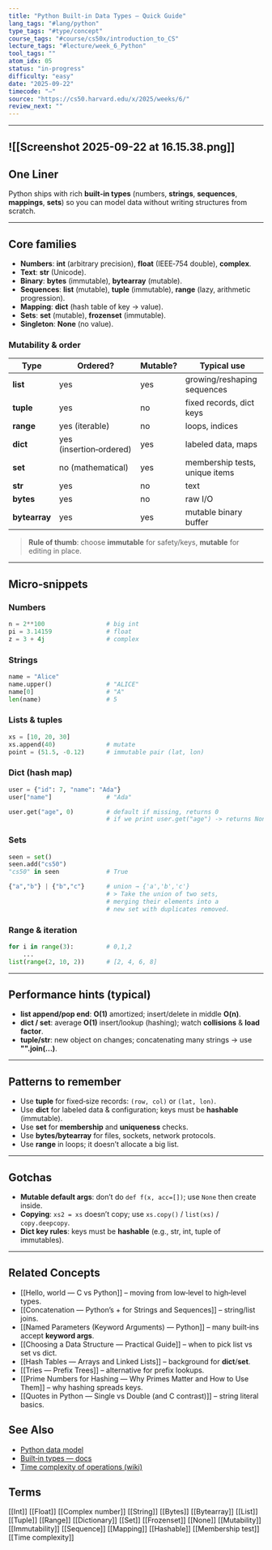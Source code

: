 ```yaml
---
title: "Python Built-in Data Types — Quick Guide"
lang_tags: "#lang/python"
type_tags: "#type/concept"
course_tags: "#course/cs50x/introduction_to_CS"
lecture_tags: "#lecture/week_6_Python"
tool_tags: ""
atom_idx: 05
status: "in-progress"
difficulty: "easy"
date: "2025-09-22"
timecode: "—"
source: "https://cs50.harvard.edu/x/2025/weeks/6/"
review_next: ""
---
```

---

![[Screenshot 2025-09-22 at 16.15.38.png]]
---

## One Liner
Python ships with rich **built‑in types** (numbers, **strings**, **sequences**, **mappings**, **sets**) so you can model data without writing structures from scratch.


---

## Core families
- **Numbers**: **int** (arbitrary precision), **float** (IEEE‑754 double), **complex**.  
- **Text**: **str** (Unicode).  
- **Binary**: **bytes** (immutable), **bytearray** (mutable).  
- **Sequences**: **list** (mutable), **tuple** (immutable), **range** (lazy, arithmetic progression).  
- **Mapping**: **dict** (hash table of key → value).  
- **Sets**: **set** (mutable), **frozenset** (immutable).  
- **Singleton**: **None** (no value).

### Mutability & order
| Type | Ordered? | Mutable? | Typical use |
|---|---|---|---|
| **list** | yes | yes | growing/reshaping sequences |
| **tuple** | yes | no | fixed records, dict keys |
| **range** | yes (iterable) | no | loops, indices |
| **dict** | yes (insertion‑ordered) | yes | labeled data, maps |
| **set** | no (mathematical) | yes | membership tests, unique items |
| **str** | yes | no | text |
| **bytes** | yes | no | raw I/O |
| **bytearray** | yes | yes | mutable binary buffer |

> **Rule of thumb**: choose **immutable** for safety/keys, **mutable** for editing in place.

---

## Micro‑snippets

### Numbers
```py
n = 2**100                 # big int
pi = 3.14159               # float
z = 3 + 4j                 # complex
```

### Strings
```py
name = "Alice"
name.upper()               # "ALICE"
name[0]                    # "A"
len(name)                  # 5
```

### Lists & tuples
```py
xs = [10, 20, 30]
xs.append(40)              # mutate
point = (51.5, -0.12)      # immutable pair (lat, lon)
```

### Dict (hash map)
```py
user = {"id": 7, "name": "Ada"}
user["name"]               # "Ada"

user.get("age", 0)         # default if missing, returns 0 
                           # if we print user.get("age") -> returns None
```

### Sets
```py
seen = set()
seen.add("cs50")
"cs50" in seen             # True

{"a","b"} | {"b","c"}      # union → {'a','b','c'}
						   # > Take the union of two sets, 
						   # merging their elements into a 
						   # new set with duplicates removed.
```

### Range & iteration
```py
for i in range(3):         # 0,1,2
    ...
list(range(2, 10, 2))      # [2, 4, 6, 8]
```

---

## Performance hints (typical)
- **list append/pop end**: **O(1)** amortized; insert/delete in middle **O(n)**.  
- **dict / set**: average **O(1)** insert/lookup (hashing); watch **collisions** & **load factor**.  
- **tuple/str**: new object on changes; concatenating many strings → use **"".join(...)**.

---

## Patterns to remember
- Use **tuple** for fixed‑size records: `(row, col)` or `(lat, lon)`.  
- Use **dict** for labeled data & configuration; keys must be **hashable** (immutable).  
- Use **set** for **membership** and **uniqueness** checks.  
- Use **bytes/bytearray** for files, sockets, network protocols.  
- Use **range** in loops; it doesn’t allocate a big list.

---

## Gotchas
- **Mutable default args**: don’t do `def f(x, acc=[])`; use `None` then create inside.  
- **Copying**: `xs2 = xs` doesn’t copy; use `xs.copy()` / `list(xs)` / `copy.deepcopy`.  
- **Dict key rules**: keys must be **hashable** (e.g., str, int, tuple of immutables).

---

## Related Concepts
- [[Hello, world — C vs Python]] – moving from low‑level to high‑level types.
- [[Concatenation — Python’s + for Strings and Sequences]] – string/list joins.
- [[Named Parameters (Keyword Arguments) — Python]] – many built‑ins accept **keyword args**.
- [[Choosing a Data Structure — Practical Guide]] – when to pick list vs set vs dict.
- [[Hash Tables — Arrays and Linked Lists]] – background for **dict**/**set**.
- [[Tries — Prefix Trees]] – alternative for prefix lookups.
- [[Prime Numbers for Hashing — Why Primes Matter and How to Use Them]] – why hashing spreads keys.
- [[Quotes in Python — Single vs Double (and C contrast)]] – string literal basics.

## See Also
- [Python data model](https://docs.python.org/3/reference/datamodel.html)
- [Built‑in types — docs](https://docs.python.org/3/library/stdtypes.html)
- [Time complexity of operations (wiki)](https://wiki.python.org/moin/TimeComplexity)

## Terms
[[Int]] [[Float]] [[Complex number]] [[String]] [[Bytes]] [[Bytearray]] [[List]] [[Tuple]] [[Range]] [[Dictionary]] [[Set]] [[Frozenset]] [[None]] [[Mutability]] [[Immutability]] [[Sequence]] [[Mapping]] [[Hashable]] [[Membership test]] [[Time complexity]]